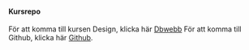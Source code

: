 #### Kursrepo

För att komma till kursen Design, klicka här [Dbwebb](https://dbwebb.se/kurser/design-v2) För att komma till Github, klicka här [Github](https://github.com/Nathalie1992/Designv2).
